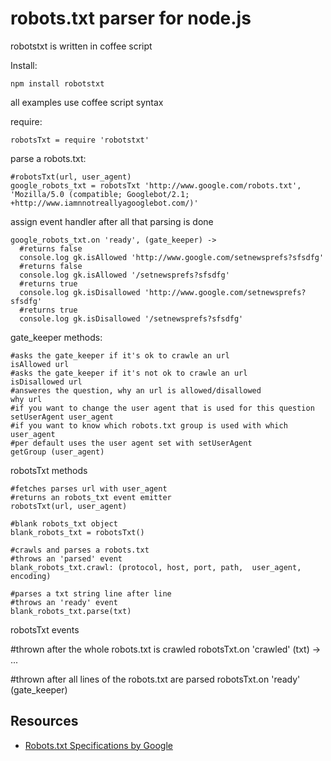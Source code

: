 robots.txt parser for node.js
===

robotstxt is written in coffee script

Install:

    npm install robotstxt
    

all examples use coffee script syntax

require:

    robotsTxt = require 'robotstxt'

parse a robots.txt:
    
    #robotsTxt(url, user_agent)
    google_robots_txt = robotsTxt 'http://www.google.com/robots.txt', 'Mozilla/5.0 (compatible; Googlebot/2.1; +http://www.iamnnotreallyagooglebot.com/)'

assign event handler after all that parsing is done

    google_robots_txt.on 'ready', (gate_keeper) -> 
      #returns false
      console.log gk.isAllowed 'http://www.google.com/setnewsprefs?sfsdfg'
      #returns false
      console.log gk.isAllowed '/setnewsprefs?sfsdfg'
      #returns true
      console.log gk.isDisallowed 'http://www.google.com/setnewsprefs?sfsdfg' 
      #returns true
      console.log gk.isDisallowed '/setnewsprefs?sfsdfg'
    
gate_keeper methods:

    #asks the gate_keeper if it's ok to crawle an url
    isAllowed url
    #asks the gate_keeper if it's not ok to crawle an url
    isDisallowed url
    #answeres the question, why an url is allowed/disallowed
    why url
    #if you want to change the user agent that is used for this question
    setUserAgent user_agent
    #if you want to know which robots.txt group is used with which user_agent
    #per default uses the user agent set with setUserAgent
    getGroup (user_agent)
    
robotsTxt methods
  
    #fetches parses url with user_agent
    #returns an robots_txt event emitter
    robotsTxt(url, user_agent)
    
    #blank robots_txt object
    blank_robots_txt = robotsTxt()
    
    #crawls and parses a robots.txt 
    #throws an 'parsed' event
    blank_robots_txt.crawl: (protocol, host, port, path,  user_agent, encoding)
    
    #parses a txt string line after line
    #throws an 'ready' event
    blank_robots_txt.parse(txt)
    
    
robotsTxt events

  #thrown after the whole robots.txt is crawled
  robotsTxt.on 'crawled' (txt) -> ...
  
  #thrown after all lines of the robots.txt are parsed
  robotsTxt.on 'ready' (gate_keeper)
  

Resources
---
  - [Robots.txt Specifications by Google](http://code.google.com/web/controlcrawlindex/docs/robots_txt.html)
 